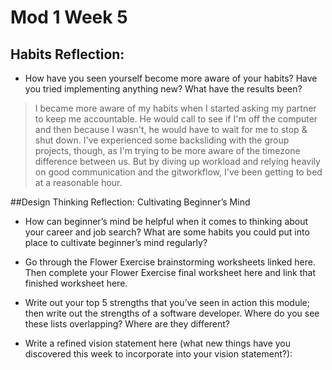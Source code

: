 # Mod 1 Week 5

## Habits Reflection:
- How have you seen yourself become more aware of your habits? Have you tried implementing anything new? What have the results been?
> I became more aware of my habits when I started asking my partner to keep me accountable. He would call to see if I'm off the computer and then because I wasn't, he would have to wait for me to stop & shut down. I've experienced some backsliding with the group projects, though, as I'm trying to be more aware of the timezone difference between us. But by diving up workload and relying heavily on good communication and the gitworkflow, I've been getting to bed at a reasonable hour.

##Design Thinking Reflection: Cultivating Beginner’s Mind
- How can beginner’s mind be helpful when it comes to thinking about your career and job search? What are some habits you could put into place to cultivate beginner’s mind regularly?

- Go through the Flower Exercise brainstorming worksheets linked here. Then complete your Flower Exercise final worksheet here and link that finished worksheet here.

- Write out your top 5 strengths that you’ve seen in action this module; then write out the strengths of a software developer. Where do you see these lists overlapping? Where are they different?

- Write a refined vision statement here (what new things have you discovered this week to incorporate into your vision statement?):
